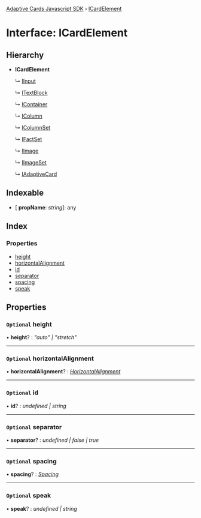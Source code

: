 [Adaptive Cards Javascript SDK](../README.md) › [ICardElement](icardelement.md)

# Interface: ICardElement

## Hierarchy

* **ICardElement**

  ↳ [IInput](iinput.md)

  ↳ [ITextBlock](itextblock.md)

  ↳ [IContainer](icontainer.md)

  ↳ [IColumn](icolumn.md)

  ↳ [IColumnSet](icolumnset.md)

  ↳ [IFactSet](ifactset.md)

  ↳ [IImage](iimage.md)

  ↳ [IImageSet](iimageset.md)

  ↳ [IAdaptiveCard](iadaptivecard.md)

## Indexable

* \[ **propName**: *string*\]: any

## Index

### Properties

* [height](icardelement.md#optional-height)
* [horizontalAlignment](icardelement.md#optional-horizontalalignment)
* [id](icardelement.md#optional-id)
* [separator](icardelement.md#optional-separator)
* [spacing](icardelement.md#optional-spacing)
* [speak](icardelement.md#optional-speak)

## Properties

### `Optional` height

• **height**? : *"auto" | "stretch"*

___

### `Optional` horizontalAlignment

• **horizontalAlignment**? : *[HorizontalAlignment](../enums/horizontalalignment.md)*

___

### `Optional` id

• **id**? : *undefined | string*

___

### `Optional` separator

• **separator**? : *undefined | false | true*

___

### `Optional` spacing

• **spacing**? : *[Spacing](../enums/spacing.md)*

___

### `Optional` speak

• **speak**? : *undefined | string*
